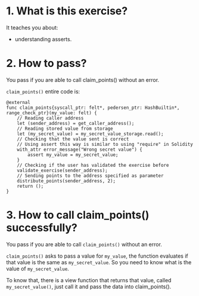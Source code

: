 # 1. What is this exercise?

It teaches you about:

- understanding asserts.

# 2. How to pass?

You pass if you are able to call claim_points() without an error.

`claim_points()` entire code is:

```
@external
func claim_points{syscall_ptr: felt*, pedersen_ptr: HashBuiltin*, range_check_ptr}(my_value: felt) {
    // Reading caller address
    let (sender_address) = get_caller_address();
    // Reading stored value from storage
    let (my_secret_value) = my_secret_value_storage.read();
    // Checking that the value sent is correct
    // Using assert this way is similar to using "require" in Solidity
    with_attr error_message("Wrong secret value") {
        assert my_value = my_secret_value;
    }
    // Checking if the user has validated the exercise before
    validate_exercise(sender_address);
    // Sending points to the address specified as parameter
    distribute_points(sender_address, 2);
    return ();
}
```

# 3. How to call claim_points() successfully?

You pass if you are able to call `claim_points()` without an error.

`claim_points()` asks to pass a value for `my_value`, the function evaluates if that value is the same as `my_secret_value`. So you need to know what is the value of `my_secret_value`.

To know that, there is a view function that returns that value, called `my_secret_value()`, just call it and pass the data into claim_points().
